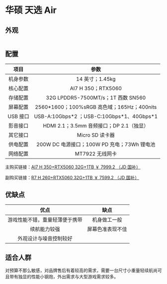 # 华硕 天选 Air

## 外观

<div style="margin: 0 auto; text-align: center; width: 75%"><img src="" /></div>

## 配置

|   项目   |                     参数                     |
| :------: | :------------------------------------------: |
| 机身参数 |               14 英寸；1.45kg                |
| 核心配置 |              AI7 H 350；RTX5060              |
| 存储配置 |      32G LPDDR5-7500MT/s；1T 西数 SN560      |
| 屏幕配置 | 2560\*1600；100%sRGB 高色域；165Hz；400nits  |
| USB 接口 | USB-A:10Gbps\*2 ；USB-C:10Gbps\*1、40Gbps\*1 |
| 影音接口 |   HDMI 2.1；3.5mm 音频接口；DP 2.1（独显）   |
| 其它接口 |               Micro SD 读卡器                |
| 供电配置 | 200W DC 电源接口；100W PD 充电；73Wh 锂电池  |
| 网络配置 |               MT7922 无线网卡                |

主购买链接：[AI7 H 350+RTX5060 32G+1TB ￥ 7999.2 （JD 国补）](https://3.cn/2i9yRH-d)

副购买链接：[R7 H 260+RTX5060 32G+1TB ￥ 7599.2 （JD 国补）](https://3.cn/2i8-QJcB)

## 优缺点[<Icon icon="clarity:info-line" />](/recommend/推荐#优缺点)

|              优点              |       缺点       |
| :----------------------------: | :--------------: |
| 游戏性能不错，重量轻薄便于携带 |   机身做工一般   |
|          续航能力较强          | 屏幕色准表现不佳 |
|     外观设计与噪音控制较好     |                  |

## 适合人群

对预算不那么敏感，对品牌售后有着较高的需求，需要一台尺寸小重量轻续航尚可且带有独显的性能小钢炮，外出需求与大型游戏需求较多。
